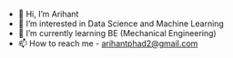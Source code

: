 - 👋 Hi, I’m Arihant
- 👀 I’m interested in Data Science and Machine Learning
- 🌱 I’m currently learning BE (Mechanical Engineering)
- 📫 How to reach me - arihantphad2@gmail.com

<!---
arihantp2/arihantp2 is a ✨ special ✨ repository because its `README.md` (this file) appears on your GitHub profile.
You can click the Preview link to take a look at your changes.
--->

